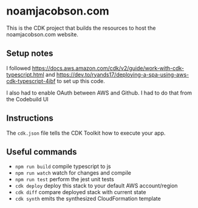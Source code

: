 # noamjacobson.com

This is the CDK project that builds the resources to host the noamjacobson.com website.

## Setup notes

I followed https://docs.aws.amazon.com/cdk/v2/guide/work-with-cdk-typescript.html and https://dev.to/ryands17/deploying-a-spa-using-aws-cdk-typescript-4ibf to set up this code.

I also had to enable OAuth between AWS and Github. I had to do that from the Codebuild UI

## Instructions

The `cdk.json` file tells the CDK Toolkit how to execute your app.

## Useful commands

- `npm run build` compile typescript to js
- `npm run watch` watch for changes and compile
- `npm run test` perform the jest unit tests
- `cdk deploy` deploy this stack to your default AWS account/region
- `cdk diff` compare deployed stack with current state
- `cdk synth` emits the synthesized CloudFormation template
